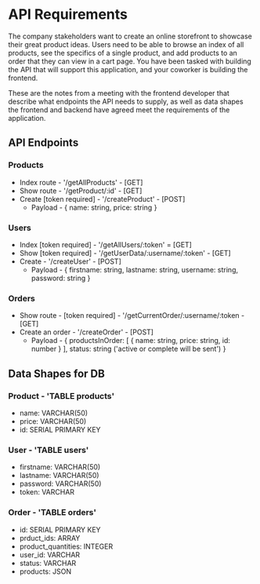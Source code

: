 # API Requirements
The company stakeholders want to create an online storefront to showcase their great product ideas. Users need to be able to browse an index of all products, see the specifics of a single product, and add products to an order that they can view in a cart page. You have been tasked with building the API that will support this application, and your coworker is building the frontend.

These are the notes from a meeting with the frontend developer that describe what endpoints the API needs to supply, as well as data shapes the frontend and backend have agreed meet the requirements of the application. 

## API Endpoints
### Products
- Index route - '/getAllProducts' - [GET]
- Show route - '/getProduct/:id' - [GET]
- Create [token required] - '/createProduct' - [POST]
  - Payload - { name: string, price: string }

### Users
- Index [token required] - '/getAllUsers/:token' = [GET]
- Show [token required] - '/getUserData/:username/:token' - [GET]
- Create - '/createUser' - [POST]
  - Payload - { firstname: string, lastname: string, username: string, password: string }

### Orders
- Show route - [token required] - '/getCurrentOrder/:username/:token - [GET]
- Create an order - '/createOrder' - [POST]
  - Payload - { productsInOrder: [ { name: string, price: string, id: number } ], status: string ('active or complete will be sent') }

## Data Shapes for DB
### Product - 'TABLE products'
- name: VARCHAR(50)
- price: VARCHAR(50)
- id: SERIAL PRIMARY KEY
### User - 'TABLE users'
- firstname: VARCHAR(50)
- lastname: VARCHAR(50)
- password: VARCHAR(50)
- token: VARCHAR
### Order - 'TABLE orders'
- id: SERIAL PRIMARY KEY
- prduct_ids: ARRAY
- product_quantities: INTEGER
- user_id: VARCHAR
- status: VARCHAR
- products: JSON